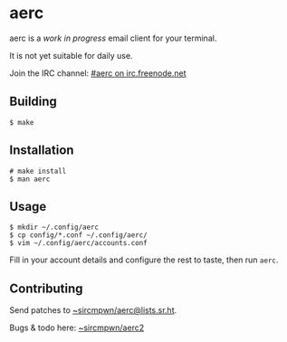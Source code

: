# aerc

aerc is a *work in progress* email client for your terminal.

It is not yet suitable for daily use.

Join the IRC channel: [#aerc on irc.freenode.net](http://webchat.freenode.net/?channels=aerc&uio=d4)

## Building

    $ make

## Installation

    # make install
    $ man aerc

## Usage

```
$ mkdir ~/.config/aerc
$ cp config/*.conf ~/.config/aerc/
$ vim ~/.config/aerc/accounts.conf
```

Fill in your account details and configure the rest to taste, then run `aerc`.

## Contributing

Send patches to
[~sircmpwn/aerc@lists.sr.ht](mailto:~sircmpwn/aerc@lists.sr.ht).

Bugs & todo here: [~sircmpwn/aerc2](https://todo.sr.ht/~sircmpwn/aerc2)
